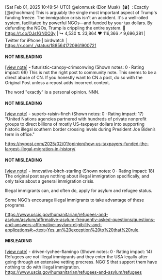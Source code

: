 [Sat Feb 01, 2025 10:49:54 UTC] @elonmusk (Elon Musk)【𝗕】: Exactly [@njhochman] This is arguably the single most important aspect of Trump's funding freeze. The immigration crisis isn't an accident. It's a well-oiled system, facilitated by powerful NGOs—and funded by your tax dollars. By defunding the NGOs, Trump is crippling the entire system. 🧵 https://t.co/OJs1GN0O3y | ↳ 4,530 ⇅ 23,864 ♥ 116,366 🡕 9,696,381 | Twitter for iPhone | birdwatch | https://x.com/_/status/1885641720961900721

#### NOT MISLEADING

[[view note]](https://x.com/i/birdwatch/n/1886200399830360490) - futuristic-canopy-crimsonwing (Shown notes: 0 · Rating impact: 68)
This is not the right post to community note. This seems to be a direct abuse of CN. If you honestly want to CN a post, do so with the Original Post unless a repost adds incorrect context.

The word "exactly" is a personal opinion. NNN.

#### NOT MISLEADING

[[view note]](https://x.com/i/birdwatch/n/1885703998256128190) - superb-raisin-finch (Shown notes: 0 · Rating impact: 17)
"United Nations agencies partnered with hundreds of private nonprofit groups to direct billions of mostly US-taxpayer dollars into supporting historic illegal southern border crossing levels during President Joe Biden’s term in office."

https://nypost.com/2025/02/01/opinion/how-us-taxpayers-funded-the-largest-illegal-migration-in-history/


#### NOT MISLEADING

[[view note]](https://x.com/i/birdwatch/n/1885701403441823868) - innovative-birch-starling (Shown notes: 0 · Rating impact: 18)
The original post says nothing about illegal immigration specifically, and only talks about a general immigration crisis.

Illegal immigrants can, and often do, apply for asylum and refugee status.

Some NGO’s encourage illegal immigrants to take advantage of these programs. 

https://www.uscis.gov/humanitarian/refugees-and-asylum/asylum/affirmative-asylum-frequently-asked-questions/questions-and-answers-affirmative-asylum-eligibility-and-applications#:~:text=Yes.,an%20exception%20to%20that%20rule.

#### MISLEADING

[[view note]](https://x.com/i/birdwatch/n/1885685622234378575) - driven-lychee-flamingo (Shown notes: 0 · Rating impact: 14)
Refugees are not illegal immigrants and they enter the USA legally after going through an extensive vetting procress. NGO'S that support them have nothing to do with illegal immigration. https://www.uscis.gov/humanitarian/refugees-and-asylum/refugees
